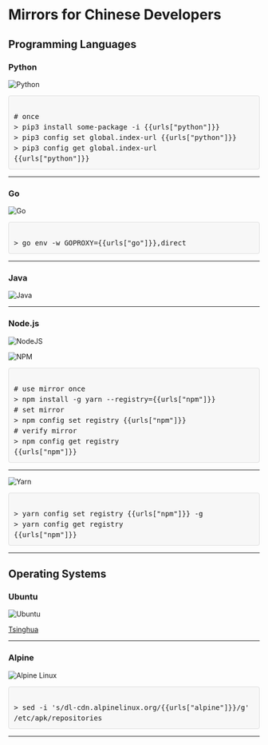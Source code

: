 # Mirrors for Chinese Developers


<style>

    .code-block {
        background-color: #f7f7f7;
        border: 1px solid #ddd;
        border-radius: 4px;
        padding: 10px;
        font-family: Consolas, Monaco, 'Andale Mono', monospace;
        font-size: 14px;
        line-height: 1.5;
        white-space: pre-wrap;
        overflow-x: auto;
    }
</style>


## Programming Languages

### Python

![Python](https://img.shields.io/badge/python-3670A0?style=for-the-badge&logo=python&logoColor=ffdd54)

<selector :options="mirrors['python']" v-model="urls['python']">
</selector>

<div class="code-block">
# once
> pip3 install some-package -i {{urls["python"]}}
> pip3 config set global.index-url {{urls["python"]}}
> pip3 config get global.index-url
{{urls["python"]}}
</div>

---

### Go

![Go](https://img.shields.io/badge/go-%2300ADD8.svg?style=for-the-badge&logo=go&logoColor=white)

<selector :options="mirrors['go']" v-model="urls['go']">
</selector>


<div class="code-block">
> go env -w GOPROXY={{urls["go"]}},direct
</div>

---


### Java

![Java](https://img.shields.io/badge/java-%23ED8B00.svg?style=for-the-badge&logo=openjdk&logoColor=white)

---


### Node.js

![NodeJS](https://img.shields.io/badge/node.js-6DA55F?style=for-the-badge&logo=node.js&logoColor=white)

<selector :options="mirrors['npm']" v-model="urls['npm']">
</selector>


![NPM](https://img.shields.io/badge/NPM-%23CB3837.svg?style=for-the-badge&logo=npm&logoColor=white)

<div class="code-block">
# use mirror once
> npm install -g yarn --registry={{urls["npm"]}}
# set mirror
> npm config set registry {{urls["npm"]}}
# verify mirror
> npm config get registry
{{urls["npm"]}}
</div>

---

![Yarn](https://img.shields.io/badge/yarn-%232C8EBB.svg?style=for-the-badge&logo=yarn&logoColor=white)

<div class="code-block">
> yarn config set registry {{urls["npm"]}} -g
> yarn config get registry
{{urls["npm"]}}
</div>

---


## Operating Systems

### Ubuntu 

![Ubuntu](https://img.shields.io/badge/Ubuntu-E95420?style=for-the-badge&logo=ubuntu&logoColor=white)

[Tsinghua](https://mirrors.tuna.tsinghua.edu.cn/help/ubuntu/)

---

### Alpine 

![Alpine Linux](https://img.shields.io/badge/Alpine_Linux-%230D597F.svg?style=for-the-badge&logo=alpine-linux&logoColor=white)

<selector :options="mirrors['alpine']" v-model="urls['alpine']">
</selector>

<div class="code-block">
> sed -i 's/dl-cdn.alpinelinux.org/{{urls["alpine"]}}/g' /etc/apk/repositories
</div>

---
